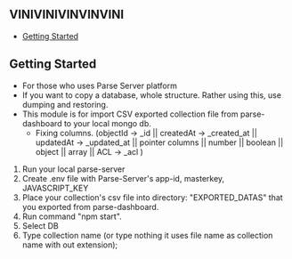 ## VINIVINIVINVINVINI

- [Getting Started](#getting_started)

## Getting Started <a name = "getting_started"></a>

* For those who uses Parse Server platform
* If you want to copy a database, whole structure. Rather using this, use dumping and restoring. 
* This module is for import CSV exported collection file from parse-dashboard to your local mongo db. 
    - Fixing columns.
    (objectId -> _id || createdAt -> _created_at || updatedAt -> _updated_at || pointer columns || number || boolean || object || array || ACL -> _acl )

1. Run your local parse-server
2. Create .env file with Parse-Server's app-id, masterkey, JAVASCRIPT_KEY
3. Place your collection's csv file into directory: "EXPORTED_DATAS" that you exported from parse-dashboard.
4. Run command "npm start". 
5. Select DB
6. Type collection name (or type nothing it uses file name as collection name with out extension);


